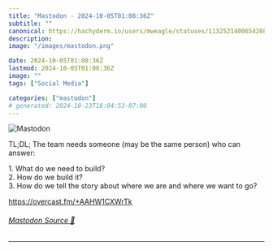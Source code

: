 ```yaml
---
title: "Mastodon - 2024-10-05T01:08:36Z"
subtitle: ""
canonical: https://hachyderm.io/users/mweagle/statuses/113252140065420855
description:
image: "/images/mastodon.png"

date: 2024-10-05T01:08:36Z
lastmod: 2024-10-05T01:08:36Z
image: ""
tags: ["Social Media"]

categories: ["mastodon"]
# generated: 2024-10-23T18:04:53-07:00
---
```

![Mastodon](/images/mastodon.png)

<p>TL;DL; The team needs someone (may be the same person) who can answer:</p><p>1. What do we need to build?<br />2. How do we build it?<br />3. How do we tell the story about where we are and where we want to go?</p><p><a href="https://overcast.fm/+AAHW1CXWrTk" target="_blank" rel="nofollow noopener noreferrer" translate="no"><span class="invisible">https://</span><span class="">overcast.fm/+AAHW1CXWrTk</span><span class="invisible"></span></a></p>


###### [Mastodon Source 🐘](https://hachyderm.io/@mweagle/113252140065420855)

___

